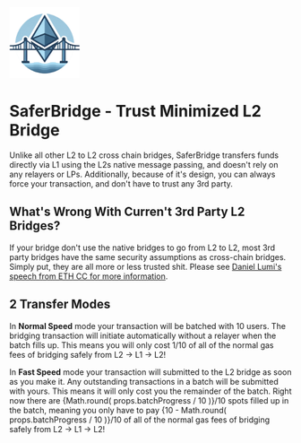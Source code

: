 <img width="25%"  src="src/assets/images/logo.png">

# SaferBridge - Trust Minimized L2 Bridge
<!-- # Via <img width=24 height=24 style="margin-left:-20px" src="src/assets/images/logo-via.png"> - Trust Minimized L2 Bridge
# ViaDuck <img width=24 height=24 style="margin-left:-20px" src="src/assets/images/logo-duck-bg.png"> - Trust Minimized L2 Bridge -->
Unlike all other L2 to L2 cross chain bridges, SaferBridge transfers funds directly via L1 using the L2s native message passing, and doesn't rely on any relayers or LPs. Additionally, because of it's design, you can always force your transaction, and don't have to trust any 3rd party.

## What's Wrong With Curren't 3rd Party L2 Bridges?

If your bridge don't use the native bridges to go from L2 to L2, most 3rd party bridges have the same security assumptions as cross-chain bridges. Simply put, they are all more or less trusted shit. Please see <a href="https://www.youtube.com/watch?v=EAkOHyWPI4o" target="_blank">Daniel Lumi's speech from ETH CC for more information</a>.

## 2 Transfer Modes

In <b>Normal Speed</b> mode your transaction will be batched with 10 users. The bridging transaction will initiate automatically without a relayer when the batch fills up. This means you will only cost 1/10 of all of the normal gas fees of bridging safely from L2 -&gt; L1 -&gt; L2!

In <b>Fast Speed</b> mode your transaction will submitted to the L2 bridge as soon as you make it. Any outstanding transactions in a batch will be submitted with yours. This means it will only cost you the remainder of the batch. Right now there are {Math.round( props.batchProgress / 10 )}/10 spots filled up in the batch, meaning you only have to pay {10 - Math.round( props.batchProgress / 10 )}/10 of all of the normal gas fees of bridging safely from L2 -&gt; L1 -&gt; L2!

